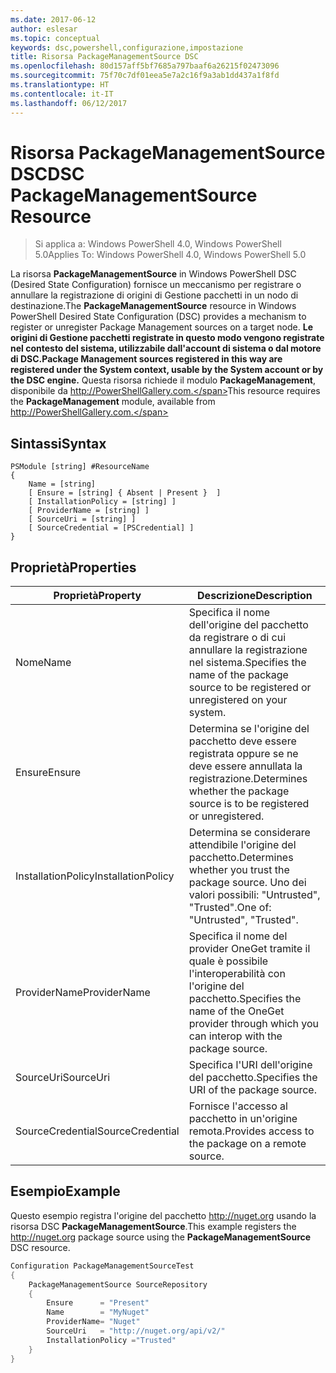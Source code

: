 ```yaml
---
ms.date: 2017-06-12
author: eslesar
ms.topic: conceptual
keywords: dsc,powershell,configurazione,impostazione
title: Risorsa PackageManagementSource DSC
ms.openlocfilehash: 80d157aff5bf7685a797baaf6a26215f02473096
ms.sourcegitcommit: 75f70c7df01eea5e7a2c16f9a3ab1dd437a1f8fd
ms.translationtype: HT
ms.contentlocale: it-IT
ms.lasthandoff: 06/12/2017
---
```

# <a name="dsc-packagemanagementsource-resource"></a><span data-ttu-id="07cc0-103">Risorsa PackageManagementSource DSC</span><span class="sxs-lookup"><span data-stu-id="07cc0-103">DSC PackageManagementSource Resource</span></span>

> <span data-ttu-id="07cc0-104">Si applica a: Windows PowerShell 4.0, Windows PowerShell 5.0</span><span class="sxs-lookup"><span data-stu-id="07cc0-104">Applies To: Windows PowerShell 4.0, Windows PowerShell 5.0</span></span>

<span data-ttu-id="07cc0-105">La risorsa **PackageManagementSource** in Windows PowerShell DSC (Desired State Configuration) fornisce un meccanismo per registrare o annullare la registrazione di origini di Gestione pacchetti in un nodo di destinazione.</span><span class="sxs-lookup"><span data-stu-id="07cc0-105">The **PackageManagementSource** resource in Windows PowerShell Desired State Configuration (DSC) provides a mechanism to register or unregister Package Management sources on a target node.</span></span> <span data-ttu-id="07cc0-106">**Le origini di Gestione pacchetti registrate in questo modo vengono registrate nel contesto del sistema, utilizzabile dall'account di sistema o dal motore di DSC.**</span><span class="sxs-lookup"><span data-stu-id="07cc0-106">**Package Management sources registered in this way are registered under the System context, usable by the System account or by the DSC engine.**</span></span> <span data-ttu-id="07cc0-107">Questa risorsa richiede il modulo **PackageManagement**, disponibile da http://PowerShellGallery.com.</span><span class="sxs-lookup"><span data-stu-id="07cc0-107">This resource requires the **PackageManagement** module, available from http://PowerShellGallery.com.</span></span>

## <a name="syntax"></a><span data-ttu-id="07cc0-108">Sintassi</span><span class="sxs-lookup"><span data-stu-id="07cc0-108">Syntax</span></span>

```
PSModule [string] #ResourceName
{
    Name = [string]
    [ Ensure = [string] { Absent | Present }  ]
    [ InstallationPolicy = [string] ]
    [ ProviderName = [string] ]
    [ SourceUri = [string] ]
    [ SourceCredential = [PSCredential] ]
}
```

## <a name="properties"></a><span data-ttu-id="07cc0-109">Proprietà</span><span class="sxs-lookup"><span data-stu-id="07cc0-109">Properties</span></span>
|  <span data-ttu-id="07cc0-110">Proprietà</span><span class="sxs-lookup"><span data-stu-id="07cc0-110">Property</span></span>  |  <span data-ttu-id="07cc0-111">Descrizione</span><span class="sxs-lookup"><span data-stu-id="07cc0-111">Description</span></span>   | 
|---|---| 
| <span data-ttu-id="07cc0-112">Nome</span><span class="sxs-lookup"><span data-stu-id="07cc0-112">Name</span></span>| <span data-ttu-id="07cc0-113">Specifica il nome dell'origine del pacchetto da registrare o di cui annullare la registrazione nel sistema.</span><span class="sxs-lookup"><span data-stu-id="07cc0-113">Specifies the name of the package source to be registered or unregistered on your system.</span></span>| 
| <span data-ttu-id="07cc0-114">Ensure</span><span class="sxs-lookup"><span data-stu-id="07cc0-114">Ensure</span></span>| <span data-ttu-id="07cc0-115">Determina se l'origine del pacchetto deve essere registrata oppure se ne deve essere annullata la registrazione.</span><span class="sxs-lookup"><span data-stu-id="07cc0-115">Determines whether the package source is to be registered or unregistered.</span></span>| 
| <span data-ttu-id="07cc0-116">InstallationPolicy</span><span class="sxs-lookup"><span data-stu-id="07cc0-116">InstallationPolicy</span></span>| <span data-ttu-id="07cc0-117">Determina se considerare attendibile l'origine del pacchetto.</span><span class="sxs-lookup"><span data-stu-id="07cc0-117">Determines whether you trust the package source.</span></span> <span data-ttu-id="07cc0-118">Uno dei valori possibili: "Untrusted", "Trusted".</span><span class="sxs-lookup"><span data-stu-id="07cc0-118">One of: "Untrusted", "Trusted".</span></span>| 
| <span data-ttu-id="07cc0-119">ProviderName</span><span class="sxs-lookup"><span data-stu-id="07cc0-119">ProviderName</span></span>| <span data-ttu-id="07cc0-120">Specifica il nome del provider OneGet tramite il quale è possibile l'interoperabilità con l'origine del pacchetto.</span><span class="sxs-lookup"><span data-stu-id="07cc0-120">Specifies the name of the OneGet provider through which you can interop with the package source.</span></span>| 
| <span data-ttu-id="07cc0-121">SourceUri</span><span class="sxs-lookup"><span data-stu-id="07cc0-121">SourceUri</span></span>| <span data-ttu-id="07cc0-122">Specifica l'URI dell'origine del pacchetto.</span><span class="sxs-lookup"><span data-stu-id="07cc0-122">Specifies the URI of the package source.</span></span>| 
| <span data-ttu-id="07cc0-123">SourceCredential</span><span class="sxs-lookup"><span data-stu-id="07cc0-123">SourceCredential</span></span>| <span data-ttu-id="07cc0-124">Fornisce l'accesso al pacchetto in un'origine remota.</span><span class="sxs-lookup"><span data-stu-id="07cc0-124">Provides access to the package on a remote source.</span></span>| 

## <a name="example"></a><span data-ttu-id="07cc0-125">Esempio</span><span class="sxs-lookup"><span data-stu-id="07cc0-125">Example</span></span>

<span data-ttu-id="07cc0-126">Questo esempio registra l'origine del pacchetto http://nuget.org usando la risorsa DSC **PackageManagementSource**.</span><span class="sxs-lookup"><span data-stu-id="07cc0-126">This example registers the http://nuget.org package source using the **PackageManagementSource** DSC resource.</span></span>

```powershell
Configuration PackageManagementSourceTest
{    
    PackageManagementSource SourceRepository
    {
        Ensure      = "Present" 
        Name        = "MyNuget" 
        ProviderName= "Nuget" 
        SourceUri   = "http://nuget.org/api/v2/"   
        InstallationPolicy ="Trusted" 
    }
}
```

